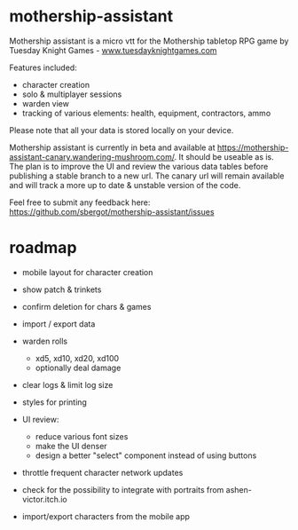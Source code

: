 # mothership-assistant

Mothership assistant is a micro vtt for the Mothership tabletop RPG game by Tuesday Knight Games - www.tuesdayknightgames.com

Features included:

- character creation
- solo & multiplayer sessions
- warden view
- tracking of various elements: health, equipment, contractors, ammo

Please note that all your data is stored locally on your device.

Mothership assistant is currently in beta and available at https://mothership-assistant-canary.wandering-mushroom.com/. It should be useable as is. The plan is to improve the UI and review the various data tables before publishing a stable branch to a new url. The canary url will remain available and will track a more up to date & unstable version of the code.

Feel free to submit any feedback here: https://github.com/sbergot/mothership-assistant/issues

# roadmap

- mobile layout for character creation
- show patch & trinkets
- confirm deletion for chars & games
- import / export data
- warden rolls
  - xd5, xd10, xd20, xd100
  - optionally deal damage
- clear logs & limit log size
- styles for printing

- UI review:
  - reduce various font sizes
  - make the UI denser
  - design a better "select" component instead of using buttons
- throttle frequent character network updates
- check for the possibility to integrate with portraits from ashen-victor.itch.io
- import/export characters from the mobile app
